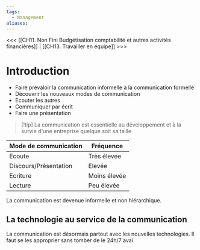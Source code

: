 ```yaml
---
tags:
  - Management
aliases:
---
```

<<< [[CH11. Non Fini Budgétisation comptabilité et autres activités financières]] | [[CH13. Travailler en équipe]] >>>

# Introduction
- Faire prévaloir la communication informelle à la communication formelle
- Découvrir les nouveaux modes de communication
- Ecouter les autres
- Communiquer par écrit
- Faire une présentation

>[!tip] La communication est essentielle au développement et à la survie d'une entreprise quelque soit sa taille


| **Mode de communication** | **Fréquence** |
| ------------------------- | ------------- |
| Ecoute                    | Très élevée   |
| Discours/Présentation     | Elevée        |
| Ecriture                  | Moins élevée  |
| Lecture                   | Peu élevée    |

La communication est devenue informelle et non hiérarchique.

## La technologie au service de la communication
La communication est désormais partout avec les nouvelles technologies. Il faut se les approprier sans tomber de le 24h/7 avai
